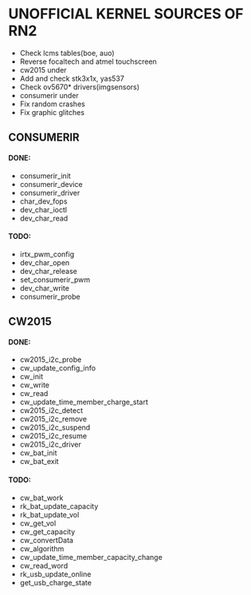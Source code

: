 # UNOFFICIAL KERNEL SOURCES OF RN2
 - Check lcms tables(boe, auo)
 - Reverse focaltech and atmel touchscreen
 - cw2015 under
 - Add and check stk3x1x, yas537
 - Check ov5670* drivers(imgsensors)
 - consumerir under
 - Fix random crashes
 - Fix graphic glitches

## CONSUMERIR
#### DONE:
 - consumerir_init
 - consumerir_device
 - consumerir_driver
 - char_dev_fops
 - dev_char_ioctl
 - dev_char_read

#### TODO:
 - irtx_pwm_config
 - dev_char_open
 - dev_char_release
 - set_consumerir_pwm
 - dev_char_write
 - consumerir_probe

## CW2015
#### DONE:
 - cw2015_i2c_probe
 - cw_update_config_info
 - cw_init
 - cw_write
 - cw_read
 - cw_update_time_member_charge_start
 - cw2015_i2c_detect
 - cw2015_i2c_remove
 - cw2015_i2c_suspend
 - cw2015_i2c_resume
 - cw2015_i2c_driver
 - cw_bat_init
 - cw_bat_exit

#### TODO:
 - cw_bat_work
 - rk_bat_update_capacity
 - rk_bat_update_vol
 - cw_get_vol
 - cw_get_capacity
 - cw_convertData
 - cw_algorithm
 - cw_update_time_member_capacity_change
 - cw_read_word
 - rk_usb_update_online
 - get_usb_charge_state
